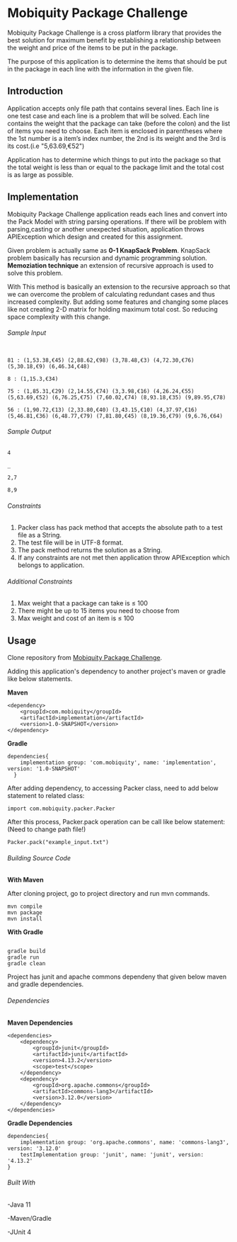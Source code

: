 # Mobiquity Package Challenge

Mobiquity Package Challenge is a cross platform library that provides the best solution for maximum benefit by establishing a relationship 
between the weight and price of the items to be put in the package.

The purpose of this application is to determine the items that should be put in the package in each line with the information in the given file.

## Introduction

Application accepts only file path that contains several lines. Each line is one test case and each line is a problem that will be solved.
Each line contains the weight that the package can take (before the colon) and the list of items you need to choose. Each item is enclosed in parentheses where the 1st number is a item’s index number, the 2nd is its weight and the 3rd is its cost.(i.e "5,63.69,€52")

Application has to determine which things to put into the package so that the total weight is less than or equal to the package limit and the total cost is as large as possible.

## Implementation

Mobiquity Package Challenge application reads each lines and convert into the Pack Model with string parsing operations. If there will be problem with parsing,casting or another unexpected situation, application throws APIException which design and created for this assignment. 

Given problem is actually same as **0-1 KnapSack Problem**. KnapSack problem basically has recursion and dynamic programming solution. **Memoziation technique** an extension of recursive approach is used to solve this problem. 

With This method is basically an extension to the recursive approach so that we can overcome the problem of calculating redundant cases and thus increased complexity. But adding some features and changing some places like not creating 2-D matrix for holding maximum total cost. So reducing space complexity with this change.

###### Sample Input
```

81 : (1,53.38,€45) (2,88.62,€98) (3,78.48,€3) (4,72.30,€76) (5,30.18,€9) (6,46.34,€48)

8 : (1,15.3,€34)

75 : (1,85.31,€29) (2,14.55,€74) (3,3.98,€16) (4,26.24,€55) (5,63.69,€52) (6,76.25,€75) (7,60.02,€74) (8,93.18,€35) (9,89.95,€78)

56 : (1,90.72,€13) (2,33.80,€40) (3,43.15,€10) (4,37.97,€16) (5,46.81,€36) (6,48.77,€79) (7,81.80,€45) (8,19.36,€79) (9,6.76,€64)
```

###### Sample Output
```
4

_

2,7

8,9
```

###### Constraints

1. Packer class has pack method that accepts the absolute  path to a test file as a String. 
2. The test file will be in UTF-8 format. 
3. The pack method returns the solution as a String. 
4. If any constraints are not met then application throw APIException which belongs to application.

###### Additional Constraints

1. Max weight that a package can take is ≤ 100
2. There might be up to 15 items you need to choose from
3. Max weight and cost of an item is ≤ 100

## Usage

Clone repository from [Mobiquity Package Challenge](https://github.com/emircankilinc/MobiquityPackageChallenge.git).

Adding this application's dependency to another project's maven or gradle like below statements.

**Maven**
```
<dependency>
	<groupId>com.mobiquity</groupId>
	<artifactId>implementation</artifactId>
	<version>1.0-SNAPSHOT</version>
</dependency>
```

**Gradle**
```
dependencies{
	implementation group: 'com.mobiquity', name: 'implementation', version: '1.0-SNAPSHOT'
  }
```

After adding dependency, to accessing Packer class, need to add below statement to related class:
```
import com.mobiquity.packer.Packer
```

After this process, Packer.pack operation can be call like below statement: (Need to change path file!)
```
Packer.pack("example_input.txt")
```


###### Building Source Code

**With Maven**

After cloning project, go to project directory and run mvn commands.

```
mvn compile
mvn package
mvn install

```


**With Gradle**

```

gradle build
gradle run
gradle clean

```

Project has junit and apache commons dependeny that given below maven and gradle dependencies.

###### Dependencies

**Maven Dependencies**

```
<dependencies>
	<dependency>
		<groupId>junit</groupId>
		<artifactId>junit</artifactId>
		<version>4.13.2</version>
		<scope>test</scope>
	</dependency>
	<dependency>
		<groupId>org.apache.commons</groupId>
		<artifactId>commons-lang3</artifactId>
		<version>3.12.0</version>
	</dependency>
</dependencies>

```

**Gradle Dependencies**

```
dependencies{
	implementation group: 'org.apache.commons', name: 'commons-lang3', version: '3.12.0'
	testImplementation group: 'junit', name: 'junit', version: '4.13.2'
}

```

###### Built With

-Java 11

-Maven/Gradle

-JUnit 4

